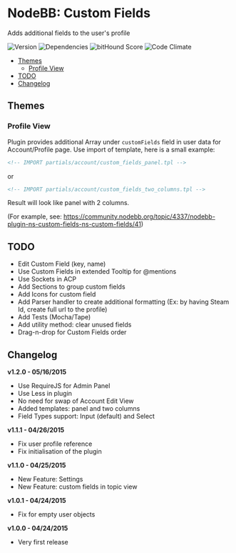 # NodeBB: Custom Fields

Adds additional fields to the user's profile

![Version](https://img.shields.io/npm/v/nodebb-plugin-ns-custom-fields.svg)
![Dependencies](https://david-dm.org/NicolasSiver/nodebb-plugin-ns-custom-fields.svg)
![bitHound Score](https://www.bithound.io/github/NicolasSiver/nodebb-plugin-ns-custom-fields/badges/score.svg)
![Code Climate](https://img.shields.io/codeclimate/github/NicolasSiver/nodebb-plugin-ns-custom-fields.svg)

<!-- START doctoc generated TOC please keep comment here to allow auto update -->
<!-- DON'T EDIT THIS SECTION, INSTEAD RE-RUN doctoc TO UPDATE -->
 

- [Themes](#themes)
  - [Profile View](#profile-view)
- [TODO](#todo)
- [Changelog](#changelog)

<!-- END doctoc generated TOC please keep comment here to allow auto update -->

## Themes

### Profile View

Plugin provides additional Array under `customFields` field in user data for Account/Profile page.
Use import of template, here is a small example:

```html
<!-- IMPORT partials/account/custom_fields_panel.tpl -->
```

or

```html
<!-- IMPORT partials/account/custom_fields_two_columns.tpl -->
```

Result will look like panel with 2 columns.

(For example, see: https://community.nodebb.org/topic/4337/nodebb-plugin-ns-custom-fields-ns-custom-fields/41)

## TODO

- Edit Custom Field (key, name)
- Use Custom Fields in extended Tooltip for @mentions
- Use Sockets in ACP
- Add Sections to group custom fields
- Add Icons for custom field
- Add Parser handler to create additional formatting (Ex: by having Steam Id, create full url to the profile)
- Add Tests (Mocha/Tape)
- Add utility method: clear unused fields
- Drag-n-drop for Custom Fields order

## Changelog

**v1.2.0 - 05/16/2015**

- Use RequireJS for Admin Panel
- Use Less in plugin
- No need for swap of Account Edit View
- Added templates: panel and two columns
- Field Types support: Input (default) and Select

**v1.1.1 - 04/26/2015**

- Fix user profile reference 
- Fix initialisation of the plugin

**v1.1.0 - 04/25/2015**

- New Feature: Settings
- New Feature: custom fields in topic view

**v1.0.1 - 04/24/2015**

- Fix for empty user objects

**v1.0.0 - 04/24/2015**

- Very first release
